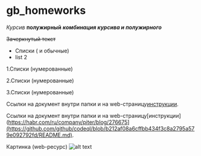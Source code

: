 # gb_homeworks

*Курсив*
**полужирный**
***комбинация курсива и полужирного***




~~Зачеркнутый текст~~




* Списки ( и обычные)
* list 2




1.Списки (нумерованные)

2.Списки (нумерованные)

3.Списки (нумерованные)




Ссылки на документ внутри папки и на web-страницу[инструкции](https://habr.com/ru/company/piter/blog/276675).


Ссылки на документ внутри папки и на web-страницу[инструкции](https://habr.com/ru/company/piter/blog/276675](https://github.com/github/codeql/blob/b212af08a6cffbb434f3c8a2795a579e092792fd/README.md).





Картинка (web-ресурс)
![alt text](https://sun9-71.userapi.com/impg/IovExJRZ5F38YoHvwyooXYJryegeEPoTxnZFpA/ZWKHOleY9dI.jpg?size=400x550&quality=96&sign=a7345755e90d18f2bbe241d4f32ad081&c_uniq_tag=MXDl6DSCBnp4D1lEDAvSwBsIqV7MZBJfdFBChA6vVbg&type=album)
